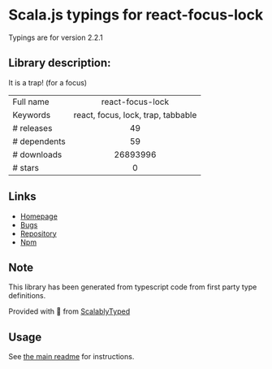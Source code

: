 
# Scala.js typings for react-focus-lock

Typings are for version 2.2.1

## Library description:
It is a trap! (for a focus)

|                    |                 |
| ------------------ | :-------------: |
| Full name          | react-focus-lock |
| Keywords           | react, focus, lock, trap, tabbable |
| # releases         | 49 |
| # dependents       | 59 |
| # downloads        | 26893996 |
| # stars            | 0 |

## Links
- [Homepage](https://github.com/theKashey/react-focus-lock#readme)
- [Bugs](https://github.com/theKashey/react-focus-lock/issues)
- [Repository](https://github.com/theKashey/react-focus-lock)
- [Npm](https://www.npmjs.com/package/react-focus-lock)
    


## Note
This library has been generated from typescript code from first party type definitions.

Provided with :purple_heart: from [ScalablyTyped](https://github.com/oyvindberg/ScalablyTyped)

## Usage
See [the main readme](../../readme.md) for instructions.


